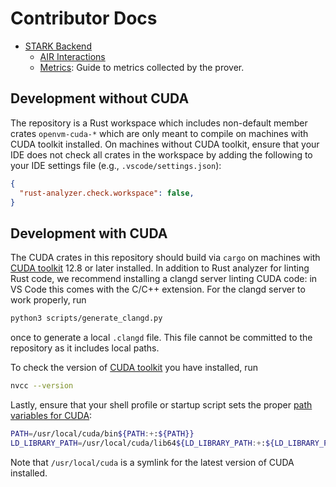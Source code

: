 # Contributor Docs

- [STARK Backend](./stark-backend.md)
  - [AIR Interactions](./interactions.md)
  - [Metrics](./metrics.md): Guide to metrics collected by the prover.

## Development without CUDA

The repository is a Rust workspace which includes non-default member crates `openvm-cuda-*` which are only meant to compile on machines with CUDA toolkit installed. On machines without CUDA toolkit, ensure that your IDE does not check all crates in the workspace by adding the following to your IDE settings file (e.g., `.vscode/settings.json`):
```json
{
  "rust-analyzer.check.workspace": false,
}
```

## Development with CUDA
The CUDA crates in this repository should build via `cargo` on machines with [CUDA toolkit](https://docs.nvidia.com/cuda/cuda-installation-guide-linux/#package-manager-installation) 12.8 or later installed. In addition to Rust analyzer for linting Rust code, we recommend installing a clangd server linting CUDA code: in VS Code this comes with the C/C++ extension. For the clangd server to work properly, run
```bash
python3 scripts/generate_clangd.py
```
once to generate a local `.clangd` file. This file cannot be committed to the repository as it includes local paths.

To check the version of [CUDA toolkit](https://docs.nvidia.com/cuda/cuda-installation-guide-linux/#package-manager-installation) you have installed, run
```bash
nvcc --version
```
Lastly, ensure that your shell profile or startup script sets the proper [path variables for CUDA](https://docs.nvidia.com/cuda/cuda-installation-guide-linux/#environment-setup):
```bash
PATH=/usr/local/cuda/bin${PATH:+:${PATH}}
LD_LIBRARY_PATH=/usr/local/cuda/lib64${LD_LIBRARY_PATH:+:${LD_LIBRARY_PATH}}
```
Note that `/usr/local/cuda` is a symlink for the latest version of CUDA installed.
